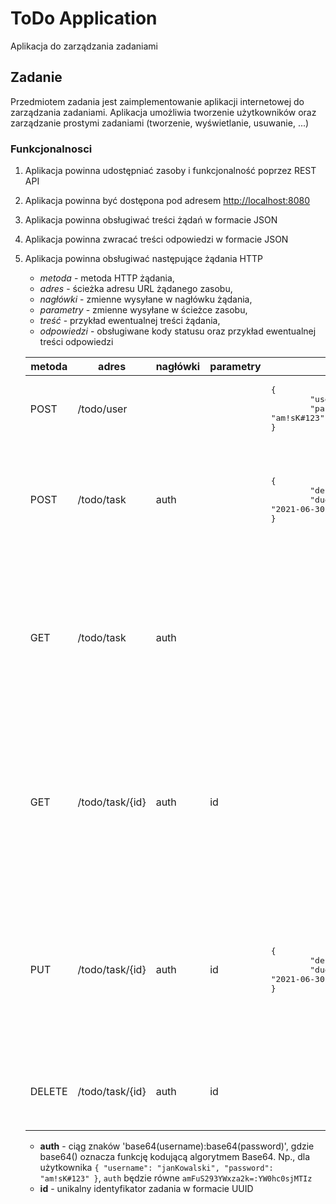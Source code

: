 # ToDo Application

Aplikacja do zarządzania zadaniami

## Zadanie

Przedmiotem zadania jest zaimplementowanie aplikacji internetowej do zarządzania zadaniami. 
Aplikacja umożliwia tworzenie użytkowników oraz zarządzanie prostymi zadaniami (tworzenie, wyświetlanie, usuwanie, ...)

### Funkcjonalnosci

1. Aplikacja powinna udostępniać zasoby i funkcjonalność poprzez REST API
1. Aplikacja powinna być dostępona pod adresem [http://localhost:8080](http://localhost:8080/)
1. Aplikacja powinna obsługiwać treści żądań w formacie JSON
1. Aplikacja powinna zwracać treści odpowiedzi w formacie JSON
1. Aplikacja powinna obsługiwać następujące żądania HTTP
    * _metoda_ - metoda HTTP żądania,
    * _adres_ - ścieżka adresu URL żądanego zasobu,
    * _nagłówki_ - zmienne wysyłane w nagłówku żądania,
    * _parametry_ - zmienne wysyłane w ścieżce zasobu,
    * _treść_ - przykład ewentualnej treści żądania,
    * _odpowiedzi_ - obsługiwane kody statusu oraz przykład ewentualnej treści odpowiedzi
  
    metoda | adres | nagłówki | parametry | ciało | odpowiedzi
    ------ | ----- | -------- | --------- | ----- | ----------
    POST | /todo/user | | | <pre>{<br/>&#9;"username": "janKowalski",<br/>&#9;"password": "am!sK#123"<br/>}</pre> | <ul> <li>201</li><li>400</li><li>409</li> </ul>
    POST | /todo/task | auth | | <pre>{<br/>&#9;"description": "Kup mleko",<br/>&#9;"due": "2021-06-30"<br/>}</pre> | <ul><li>201<pre>{<br/>&#9;"id": "237e9877-e79b-12d4-a765-321741963000"<br/>}</li><li>400</li><li>401</li><ul>
    GET | /todo/task | auth | | | <ul><li>200<pre>[<br/>&#9;{<br/>&#9;&#9;"id": "237e9877-e79b-12d4-a765-321741963000",<br/>&#9;&#9;"description": "Kup mleko",<br/>&#9;&#9;"due": "2021-06-30"<br/>&#9;}<br/>]</pre></li><li>400</li><li>401</li></ul>
    GET | /todo/task/{id} | auth | id | | <ul><li>200<pre>{<br/>&#9;"id": "237e9877-e79b-12d4-a765-321741963000",<br/>&#9;"description": "Kup mleko",<br/>&#9;"due": "2021-06-30"<br/>}</pre></li><li>400</li><li>401</li><li>403</li><li>404</li></ul>
    PUT | /todo/task/{id} | auth | id | <pre>{<br/>&#9;"description": "Kup mleko",<br/>&#9;"due": "2021-06-30"<br/>}</pre> | <ul><li>200<pre>{<br/>&#9;"id": "237e9877-e79b-12d4-a765-321741963000",<br/>&#9;"description": "Kup mleko",<br/>&#9;"due": "2021-06-30"<br/>}</pre></li><li>400</li><li>401</li><li>403</li><li>404</li></ul>
    DELETE | /todo/task/{id} | auth | id |  | <ul><li>200</li><li>400</li><li>401</li><li>403</li><li>404</li></ul>
  
    * **auth** - ciąg znaków 'base64(username):base64(password)', gdzie base64() oznacza funkcję kodującą algorytmem Base64. Np., dla
    użytkownika `{ "username": "janKowalski", "password": "am!sK#123" }`, `auth` będzie równe `amFuS293YWxza2k=:YW0hc0sjMTIz`
    * **id** - unikalny identyfikator zadania w formacie UUID
